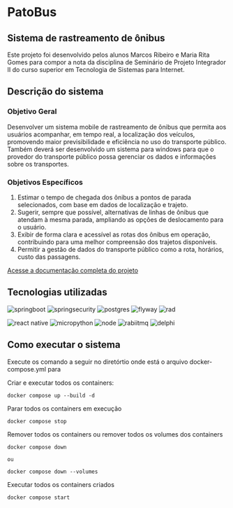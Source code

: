 # PatoBus

## Sistema de rastreamento de ônibus

Este projeto foi desenvolvido pelos alunos Marcos Ribeiro e Maria Rita Gomes para compor a nota da disciplina de Seminário de Projeto Integrador II do curso superior em Tecnologia de Sistemas para Internet.

## Descrição do sistema

### Objetivo Geral
Desenvolver um sistema mobile de rastreamento de ônibus que permita aos usuários acompanhar, em tempo real, a localização dos veículos, promovendo maior previsibilidade e eficiência no uso do transporte público. Também deverá ser desenvolvido um sistema para windows para que o provedor do transporte público possa gerenciar os dados e informações sobre os transportes.

### Objetivos Específicos
1. Estimar o tempo de chegada dos ônibus a pontos de parada selecionados, com base em dados de localização e trajeto.
2. Sugerir, sempre que possível, alternativas de linhas de ônibus que atendam à mesma parada, ampliando as opções de deslocamento para o usuário.
3. Exibir de forma clara e acessível as rotas dos ônibus em operação, contribuindo para uma melhor compreensão dos trajetos disponíveis.
4. Permitir a gestão de dados do transporte público como a rota, horários, custo das passagens.


[Acesse a documentação completa do projeto](./Documentacao/)

## Tecnologias utilizadas

![springboot](https://img.shields.io/badge/Spring%20Boot-6DB33F.svg?style=for-the-badge&logo=Spring-Boot&logoColor=white)
![springsecurity](https://img.shields.io/badge/Spring%20Security-6DB33F.svg?style=for-the-badge&logo=Spring-Security&logoColor=white)
![postgres](https://img.shields.io/badge/PostgreSQL-4169E1.svg?style=for-the-badge&logo=PostgreSQL&logoColor=white)
![flyway](https://img.shields.io/badge/Flyway-CC0200.svg?style=for-the-badge&logo=Flyway&logoColor=white)
![rad](https://img.shields.io/badge/RAD%20Studio-E62431.svg?style=for-the-badge&logo=RAD-Studio&logoColor=white)

![react native](https://img.shields.io/badge/React-61DAFB.svg?style=for-the-badge&logo=React&logoColor=black
) 
![micropython](https://img.shields.io/badge/MicroPython-2B2728.svg?style=for-the-badge&logo=MicroPython&logoColor=white)
![node](https://img.shields.io/badge/Node.js-5FA04E.svg?style=for-the-badge&logo=nodedotjs&logoColor=white)
![rabiitmq](https://img.shields.io/badge/RabbitMQ-FF6600.svg?style=for-the-badge&logo=RabbitMQ&logoColor=white)
![delphi](https://img.shields.io/badge/Delphi-E62431.svg?style=for-the-badge&logo=Delphi&logoColor=white)


## Como executar o sistema

Execute os comando a seguir no diretórtio onde está o arquivo docker-compose.yml para

Criar e executar todos os containers:

```
docker compose up --build -d
```

Parar todos os containers em execução

```
docker compose stop
```

Remover todos os containers ou remover todos os volumes dos containers 

```
docker compose down 

ou

docker compose down --volumes
```

Executar todos os containers criados

```
docker compose start
```
